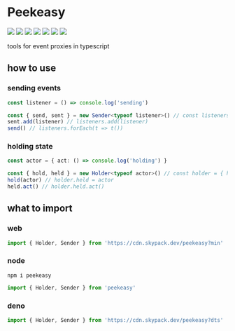 # Peekeasy

![](https://img.shields.io/npm/v/mealtime?style=for-the-badge&label=version&logo=npm&color=CB3837) ![](https://img.shields.io/badge/docs-CC%20BY--ND%204.0-f8722a?logo=creativecommons&style=for-the-badge) ![](https://img.shields.io/badge/format-prettier-f8bc45?style=for-the-badge&logo=prettier) ![](https://img.shields.io/npm/l/mealtime?style=for-the-badge&color=3DA639&logo=opensourceinitiative) ![](https://img.shields.io/badge/lang-ts-3178c6?logo=typescript&style=for-the-badge) ![](https://img.shields.io/badge/lint-es-4B32C3?logo=eslint&style=for-the-badge&logoColor=4B32C3) ![](https://img.shields.io/badge/style-google-blueviolet?style=for-the-badge&logo=google&label=style&logoColor=blueviolet)

tools for event proxies in typescript

## how to use

### sending events
```ts
const listener = () => console.log('sending')

const { send, sent } = new Sender<typeof listener>() // const listeners = new Set()
sent.add(listener) // listeners.add(listener)
send() // listeners.forEach(t => t())

```

### holding state
```ts
const actor = { act: () => console.log('holding') }

const { hold, held } = new Holder<typeof actor>() // const holder = { held: null }
hold(actor) // holder.held = actor
held.act() // holder.held.act()

```

## what to import

### web
```js
import { Holder, Sender } from 'https://cdn.skypack.dev/peekeasy?min'
```

### node
```
npm i peekeasy
```
```js
import { Holder, Sender } from 'peekeasy'
```

### deno
```ts
import { Holder, Sender } from 'https://cdn.skypack.dev/peekeasy?dts'
```
